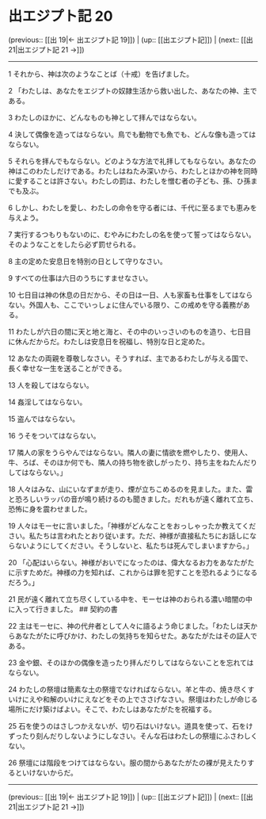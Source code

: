 # 出エジプト記 20

(previous:: [[出 19|← 出エジプト記 19]]) | (up:: [[出エジプト記]]) | (next:: [[出 21|出エジプト記 21 →]])

***




1 
それから、神は次のようなことば（十戒）を告げました。 



2 
「わたしは、あなたをエジプトの奴隷生活から救い出した、あなたの神、主である。 



3 
わたしのほかに、どんなものも神として拝んではならない。 



4 
決して偶像を造ってはならない。鳥でも動物でも魚でも、どんな像も造ってはならない。 



5 
それらを拝んでもならない。どのような方法で礼拝してもならない。あなたの神はこのわたしだけである。わたしはねたみ深いから、わたしとほかの神を同時に愛することは許さない。わたしの罰は、わたしを憎む者の子ども、孫、ひ孫までも及ぶ。 



6 
しかし、わたしを愛し、わたしの命令を守る者には、千代に至るまでも恵みを与えよう。 



7 
実行するつもりもないのに、むやみにわたしの名を使って誓ってはならない。そのようなことをしたら必ず罰せられる。 



8 
主の定めた安息日を特別の日として守りなさい。 



9 
すべての仕事は六日のうちにすませなさい。 



10 
七日目は神の休息の日だから、その日は一日、人も家畜も仕事をしてはならない。外国人も、ここでいっしょに住んでいる限り、この戒めを守る義務がある。 



11 
わたしが六日の間に天と地と海と、その中のいっさいのものを造り、七日目に休んだからだ。わたしは安息日を祝福し、特別な日と定めた。 



12 
あなたの両親を尊敬しなさい。そうすれば、主であるわたしが与える国で、長く幸せな一生を送ることができる。 



13 
人を殺してはならない。 



14 
姦淫してはならない。 



15 
盗んではならない。 



16 
うそをついてはならない。 



17 
隣人の家をうらやんではならない。隣人の妻に情欲を燃やしたり、使用人、牛、ろば、そのほか何でも、隣人の持ち物を欲しがったり、持ち主をねたんだりしてはならない。」 



18 
人々はみな、山にいなずまが走り、煙が立ちこめるのを見ました。また、雷と恐ろしいラッパの音が鳴り続けるのも聞きました。だれもが遠く離れて立ち、恐怖に身を震わせました。 



19 
人々はモーセに言いました。「神様がどんなことをおっしゃったか教えてください。私たちは言われたとおり従います。ただ、神様が直接私たちにお話しにならないようにしてください。そうしないと、私たちは死んでしまいますから。」 



20 
「心配はいらない。神様がおいでになったのは、偉大なるお力をあなたがたに示すためだ。神様の力を知れば、これからは罪を犯すことを恐れるようになるだろう。」 



21 
民が遠く離れて立ち尽くしている中を、モーセは神のおられる濃い暗闇の中に入って行きました。 ## 契約の書 



22 
主はモーセに、神の代弁者として人々に語るよう命じました。「わたしは天からあなたがたに呼びかけ、わたしの気持ちを知らせた。あなたがたはその証人である。 



23 
金や銀、そのほかの偶像を造ったり拝んだりしてはならないことを忘れてはならない。 



24 
わたしの祭壇は簡素な土の祭壇でなければならない。羊と牛の、焼き尽くすいけにえや和解のいけにえなどをその上でささげなさい。祭壇はわたしが命じる場所にだけ築けばよい。そこで、わたしはあなたがたを祝福する。 



25 
石を使うのはさしつかえないが、切り石はいけない。道具を使って、石をけずったり刻んだりしないようにしなさい。そんな石はわたしの祭壇にふさわしくない。 



26 
祭壇には階段をつけてはならない。服の間からあなたがたの裸が見えたりするといけないからだ。

***

(previous:: [[出 19|← 出エジプト記 19]]) | (up:: [[出エジプト記]]) | (next:: [[出 21|出エジプト記 21 →]])
